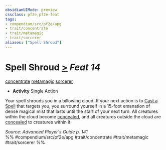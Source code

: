 ```yaml
---
obsidianUIMode: preview
cssclass: pf2e,pf2e-feat
tags:
- compendium/src/pf2e/apg
- trait/concentrate
- trait/metamagic
- trait/sorcerer
aliases: ["Spell Shroud"]
---
```

# Spell Shroud  [>](rules/core-rulebook/chapter-9-playing-the-game.md#Actions "Single Action") *Feat 14*  
[concentrate](rules/traits/concentrate.md)  [metamagic](rules/traits/metamagic.md)  [sorcerer](rules/traits/sorcerer.md)  

- **Activity** Single Action

Your spell shrouds you in a billowing cloud. If your next action is to [Cast a Spell](rules/actions/cast-a-spell.md) that targets you, you surround yourself in a 15-foot emanation of dense magical mist that lasts until the start of your next turn. All creatures within the cloud become [concealed](rules/conditions.md#Concealed), and all creatures outside the cloud are [concealed](rules/conditions.md#Concealed) to creatures within it.

*Source: Advanced Player's Guide p. 141*  
%% #compendium/src/pf2e/apg #trait/concentrate #trait/metamagic #trait/sorcerer %%